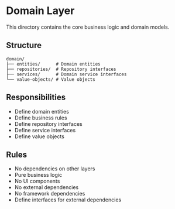 # Domain Layer

This directory contains the core business logic and domain models.

## Structure

```
domain/
├── entities/      # Domain entities
├── repositories/  # Repository interfaces
├── services/      # Domain service interfaces
└── value-objects/ # Value objects
```

## Responsibilities

- Define domain entities
- Define business rules
- Define repository interfaces
- Define service interfaces
- Define value objects

## Rules

- No dependencies on other layers
- Pure business logic
- No UI components
- No external dependencies
- No framework dependencies
- Define interfaces for external dependencies 